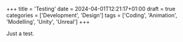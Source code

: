 +++
title = 'Testing'
date = 2024-04-01T12:21:17+01:00
draft = true
categories = ['Development', 'Design']
tags = ['Coding', 'Animation', 'Modelling', 'Unity', 'Unreal']
+++

Just a test.
